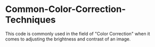 # Common-Color-Correction-Techniques
This code is commonly used in the field of "Color Correction" when it comes to adjusting the brightness and contrast of an image.
